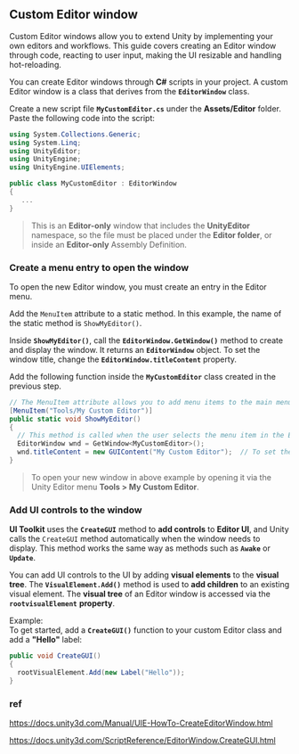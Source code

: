 ## Custom Editor window

Custom Editor windows allow you to extend Unity by implementing your own editors and workflows. This guide covers creating an Editor window through code, reacting to user input, making the UI resizable and handling hot-reloading.

You can create Editor windows through **C#** scripts in your project. A custom Editor window is a class that derives from the **`EditorWindow`** class.

Create a new script file **`MyCustomEditor.cs`** under the **Assets/Editor** folder. Paste the following code into the script:

```cs
using System.Collections.Generic;
using System.Linq;
using UnityEditor;
using UnityEngine;
using UnityEngine.UIElements;

public class MyCustomEditor : EditorWindow
{
   ...
}
```

> This is an **Editor-only** window that includes the **UnityEditor** namespace, so the file must be placed under the **Editor folder**, or inside an **Editor-only** Assembly Definition.


### Create a menu entry to open the window
To open the new Editor window, you must create an entry in the Editor menu.

Add the `MenuItem` attribute to a static method. In this example, the name of the static method is `ShowMyEditor()`.

Inside **`ShowMyEditor()`**, call the **`EditorWindow.GetWindow()`** method to create and display the window. It returns an **`EditorWindow`** object. To set the window title, change the **`EditorWindow.titleContent`** property.

Add the following function inside the **`MyCustomEditor`** class created in the previous step.


```cs
// The MenuItem attribute allows you to add menu items to the main menu and Inspector window context menus.
[MenuItem("Tools/My Custom Editor")]
public static void ShowMyEditor()  
{
  // This method is called when the user selects the menu item in the Editor, the EditorWindow.GetWindow()   // method to create and display the window
  EditorWindow wnd = GetWindow<MyCustomEditor>();
  wnd.titleContent = new GUIContent("My Custom Editor");  // To set the window title, change the EditorWindow.titleContent property.
}

```
> To open your new window in above example by opening it via the Unity Editor menu **Tools > My Custom Editor**.


### Add UI controls to the window
**UI Toolkit** uses the **`CreateGUI`** method to **add controls** to **Editor UI**, and Unity calls the `CreateGUI` method automatically when the window needs to display. This method works the same way as methods such as **`Awake`** or **`Update`**.

You can add UI controls to the UI by adding **visual elements** to the **visual tree**. The **`VisualElement.Add()`** method is used to **add children** to an existing visual element. The **visual tree** of an Editor window is accessed via the **`rootvisualElement`** **property**.


Example: \
To get started, add a **`CreateGUI()`** function to your custom Editor class and add a **"Hello"** label:

```cs
public void CreateGUI()
{
  rootVisualElement.Add(new Label("Hello"));
}
```


### ref 
https://docs.unity3d.com/Manual/UIE-HowTo-CreateEditorWindow.html

https://docs.unity3d.com/ScriptReference/EditorWindow.CreateGUI.html


